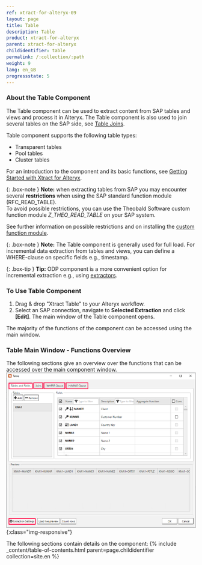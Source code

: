 ```yaml
---
ref: xtract-for-alteryx-09
layout: page
title: Table
description: Table
product: xtract-for-alteryx
parent: xtract-for-alteryx
childidentifier: table
permalink: /:collection/:path
weight: 9
lang: en_GB
progressstate: 5
---
```


### About the Table Component
The Table component can be used to extract content from SAP tables and views and process it in Alteryx.
The Table component is also used to join several tables on the SAP side, see [Table Joins](./table/table-joins).<br> 

Table component supports the following table types:
- Transparent tables
- Pool tables
- Cluster tables

For an introduction to the component and its basic functions, see [Getting Started with Xtract for Alteryx](./getting-started).

{: .box-note }
**Note:** when extracting tables from SAP you may encounter several **restrictions** when using the SAP standard function module (RFC_READ_TABLE).<br>
To avoid possible restrictions, you can use the Theobald Software custom function module *Z_THEO_READ_TABLE* on your SAP system. 

See further information on possible restrictions and on installing the [custom function module](./sap-customizing#rfc_read_table-restrictions).

{: .box-note }
**Note:** The Table component is generally used for full load. For incremental data extraction from tables and views, you can define a WHERE-clause on specific fields e.g., timestamp. 

{: .box-tip }
**Tip:** ODP component is a more convenient option for incremental extraction e.g., using [extractors](./odp/odp-extractors).

### To Use Table Component

1. Drag & drop "Xtract Table" to your Alteryx workflow.
2. Select an SAP connection, navigate to **Selected Extraction** and click **[Edit]**. The main window of the Table component opens.

The majority of the functions of the component can be accessed using the main window.

### Table Main Window - Functions Overview
The following sections give an overview over the functions that can be accessed over the main component window.
![Table Extractor](/img/content/xfa/xfa-table-extractor.png){:class="img-responsive"}

The following sections contain details on the component:
{% include _content/table-of-contents.html parent=page.childidentifier collection=site.en %}